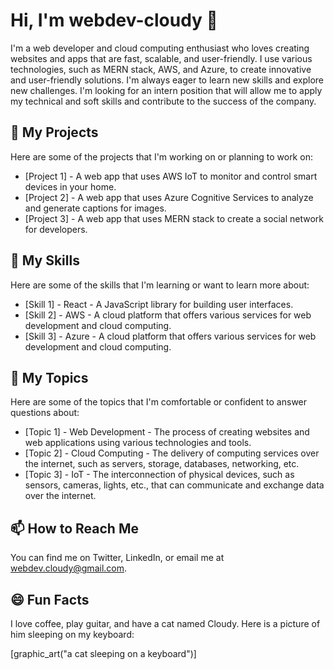 # Hi, I'm webdev-cloudy 👋

I'm a web developer and cloud computing enthusiast who loves creating websites and apps that are fast, scalable, and user-friendly. I use various technologies, such as MERN stack, AWS, and Azure, to create innovative and user-friendly solutions. I'm always eager to learn new skills and explore new challenges. I'm looking for an intern position that will allow me to apply my technical and soft skills and contribute to the success of the company.

## 🔭 My Projects

Here are some of the projects that I'm working on or planning to work on:

- [Project 1] - A web app that uses AWS IoT to monitor and control smart devices in your home.
- [Project 2] - A web app that uses Azure Cognitive Services to analyze and generate captions for images.
- [Project 3] - A web app that uses MERN stack to create a social network for developers.

## 🌱 My Skills

Here are some of the skills that I'm learning or want to learn more about:

- [Skill 1] - React - A JavaScript library for building user interfaces.
- [Skill 2] - AWS - A cloud platform that offers various services for web development and cloud computing.
- [Skill 3] - Azure - A cloud platform that offers various services for web development and cloud computing.

## 💬 My Topics

Here are some of the topics that I'm comfortable or confident to answer questions about:

- [Topic 1] - Web Development - The process of creating websites and web applications using various technologies and tools.
- [Topic 2] - Cloud Computing - The delivery of computing services over the internet, such as servers, storage, databases, networking, etc.
- [Topic 3] - IoT - The interconnection of physical devices, such as sensors, cameras, lights, etc., that can communicate and exchange data over the internet.

## 📫 How to Reach Me

You can find me on Twitter, LinkedIn, or email me at webdev.cloudy@gmail.com.

## 😄 Fun Facts

I love coffee, play guitar, and have a cat named Cloudy. Here is a picture of him sleeping on my keyboard:

[graphic_art("a cat sleeping on a keyboard")]
